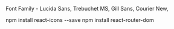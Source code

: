 Font Family - Lucida Sans, Trebuchet MS, Gill Sans, Courier New, 


npm install react-icons --save
npm install react-router-dom

